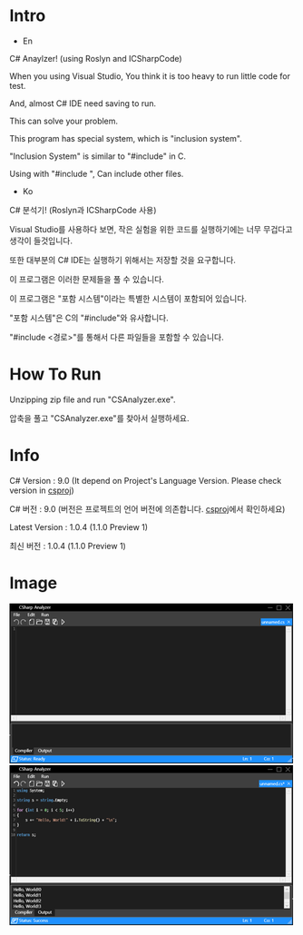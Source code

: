 # Intro

* En

C# Anaylzer! (using Roslyn and ICSharpCode)

When you using Visual Studio, You think it is too heavy to run little code for test.

And, almost C# IDE need saving to run.

This can solve your problem.

This program has special system, which is "inclusion system".

"Inclusion System" is similar to "#include" in C.

Using with "#include <path>", Can include other files.

* Ko
  
C# 분석기! (Roslyn과 ICSharpCode 사용)
  
Visual Studio를 사용하다 보면, 작은 실험을 위한 코드를 실행하기에는 너무 무겁다고 생각이 들것입니다.
  
또한 대부분의 C# IDE는 실행하기 위해서는 저장할 것을 요구합니다.
  
이 프로그램은 이러한 문제들을 풀 수 있습니다.
  
이 프로그램은 "포함 시스템"이라는 특별한 시스템이 포함되어 있습니다.
  
"포함 시스템"은 C의 "#include"와 유사합니다.
  
"#include <경로>"를 통해서 다른 파일들을 포함할 수 있습니다.
  
# How To Run

Unzipping zip file and run "CSAnalyzer.exe".
  
압축을 풀고 "CSAnalyzer.exe"를 찾아서 실행하세요.

# Info

C# Version : 9.0 (It depend on Project's Language Version. Please check version in [csproj](https://github.com/Lukince/CSharp-Analyzer/blob/master/CSAnalyzer/CSAnalyzer.csproj))
  
C# 버전 : 9.0 (버전은 프로젝트의 언어 버전에 의존합니다. [csproj](https://github.com/Lukince/CSharp-Analyzer/blob/master/CSAnalyzer/CSAnalyzer.csproj)에서 확인하세요)

Latest Version : 1.0.4 (1.1.0 Preview 1)
  
최신 버전 : 1.0.4 (1.1.0 Preview 1)

# Image

![Image1](/Images/ProgramImage.png)
![Image2](/Images/SyntaxImage.png)
